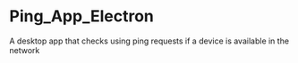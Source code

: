# Ping_App_Electron
 A desktop app that checks using ping requests if a device is available in the network
